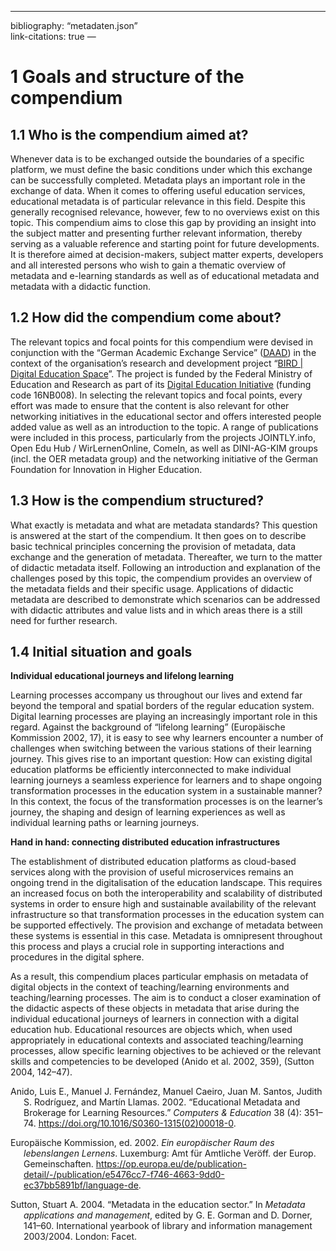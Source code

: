 ------------------------------------------------------------------------

bibliography: “metadaten.json”  
link-citations: true —

# 1 Goals and structure of the compendium

## 1.1 Who is the compendium aimed at?

Whenever data is to be exchanged outside the boundaries of a specific platform, we must define the basic conditions under which this exchange can be successfully completed. Metadata plays an important role in the exchange of data. When it comes to offering useful education services, educational metadata is of particular relevance in this field. Despite this generally recognised relevance, however, few to no overviews exist on this topic. This compendium aims to close this gap by providing an insight into the subject matter and presenting further relevant information, thereby serving as a valuable reference and starting point for future developments. It is therefore aimed at decision-makers, subject matter experts, developers and all interested persons who wish to gain a thematic overview of metadata and e-learning standards as well as of educational metadata and metadata with a didactic function.

## 1.2 How did the compendium come about?

The relevant topics and focal points for this compendium were devised in conjunction with the “German Academic Exchange Service” ([DAAD](https://www.daad.de/de/)) in the context of the organisation’s research and development project “[BIRD | Digital Education Space](https://www.daad.de/de/der-daad/was-wir-tun/digitalisierung/bird/)”. The project is funded by the Federal Ministry of Education and Research as part of its [Digital Education Initiative](https://www.bildung-forschung.digital/digitalezukunft/de/bildung/initiative-digitale-bildung/initiative-digitale-bildung_node.html) (funding code 16NB008). In selecting the relevant topics and focal points, every effort was made to ensure that the content is also relevant for other networking initiatives in the educational sector and offers interested people added value as well as an introduction to the topic. A range of publications were included in this process, particularly from the projects JOINTLY.info, Open Edu Hub / WirLernenOnline, ComeIn, as well as DINI-AG-KIM groups (incl. the OER metadata group) and the networking initiative of the German Foundation for Innovation in Higher Education.

## 1.3 How is the compendium structured?

What exactly is metadata and what are metadata standards? This question is answered at the start of the compendium. It then goes on to describe basic technical principles concerning the provision of metadata, data exchange and the generation of metadata. Thereafter, we turn to the matter of didactic metadata itself. Following an introduction and explanation of the challenges posed by this topic, the compendium provides an overview of the metadata fields and their specific usage. Applications of didactic metadata are described to demonstrate which scenarios can be addressed with didactic attributes and value lists and in which areas there is a still need for further research.

## 1.4 Initial situation and goals

**Individual educational journeys and lifelong learning**

Learning processes accompany us throughout our lives and extend far beyond the temporal and spatial borders of the regular education system. Digital learning processes are playing an increasingly important role in this regard. Against the background of “lifelong learning” (Europäische Kommission 2002, 17), it is easy to see why learners encounter a number of challenges when switching between the various stations of their learning journey. This gives rise to an important question: How can existing digital education platforms be efficiently interconnected to make individual learning journeys a seamless experience for learners and to shape ongoing transformation processes in the education system in a sustainable manner? In this context, the focus of the transformation processes is on the learner’s journey, the shaping and design of learning experiences as well as individual learning paths or learning journeys.

**Hand in hand: connecting distributed education infrastructures**

The establishment of distributed education platforms as cloud-based services along with the provision of useful microservices remains an ongoing trend in the digitalisation of the education landscape. This requires an increased focus on both the interoperability and scalability of distributed systems in order to ensure high and sustainable availability of the relevant infrastructure so that transformation processes in the education system can be supported effectively. The provision and exchange of metadata between these systems is essential in this case. Metadata is omnipresent throughout this process and plays a crucial role in supporting interactions and procedures in the digital sphere.

As a result, this compendium places particular emphasis on metadata of digital objects in the context of teaching/learning environments and teaching/learning processes. The aim is to conduct a closer examination of the didactic aspects of these objects in metadata that arise during the individual educational journeys of learners in connection with a digital education hub. Educational resources are objects which, when used appropriately in educational contexts and associated teaching/learning processes, allow specific learning objectives to be achieved or the relevant skills and competencies to be developed (Anido et al. 2002, 359), (Sutton 2004, 142–47).

<div id="refs" class="references csl-bib-body hanging-indent" entry-spacing="0">

<div id="ref-anidoemblr2002" class="csl-entry">

Anido, Luis E., Manuel J. Fernández, Manuel Caeiro, Juan M. Santos, Judith S. Rodrı́guez, and Martı́n Llamas. 2002. “Educational Metadata and Brokerage for Learning Resources.” *Computers & Education* 38 (4): 351–74. <https://doi.org/10.1016/S0360-1315(02)00018-0>.

</div>

<div id="ref-europaeischekommissionerll2002" class="csl-entry">

Europäische Kommission, ed. 2002. *Ein europäischer Raum des lebenslangen Lernens*. Luxemburg: Amt für Amtliche Veröff. der Europ. Gemeinschaften. <https://op.europa.eu/de/publication-detail/-/publication/e5476cc7-f746-4663-9dd0-ec37bb5891bf/language-de>.

</div>

<div id="ref-suttonmes2004" class="csl-entry">

Sutton, Stuart A. 2004. “Metadata in the education sector.” In *Metadata applications and management*, edited by G. E. Gorman and D. Dorner, 141–60. International yearbook of library and information management 2003/2004. London: Facet.

</div>

</div>
